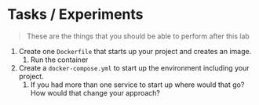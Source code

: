 # Tasks / Experiments

> These are the things that you should be able to perform after this lab

1. Create one `Dockerfile` that starts up your project and creates an image.
    1. Run the container
2. Create a `docker-compose.yml` to start up the environment including your project.
    1. If you had more than one service to start up where would that go? How would that change your approach?
